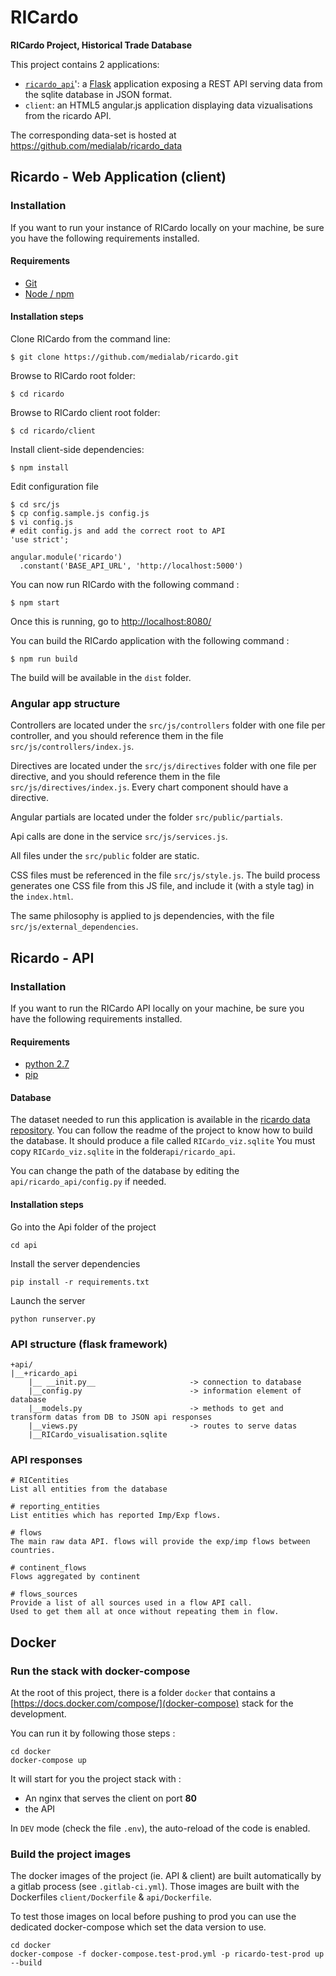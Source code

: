 # RICardo

**RICardo Project, Historical Trade Database**

This project contains 2 applications:

- [`ricardo_api`](API.md)': a [Flask](http://flask.pocoo.org/) application exposing a REST API serving data from the sqlite database in JSON format.
- `client`: an HTML5 angular.js application displaying data vizualisations from the ricardo API.

The corresponding data-set is hosted at https://github.com/medialab/ricardo_data

## Ricardo - Web Application (client)

### Installation

If you want to run your instance of RICardo locally on your machine, be sure you have the following requirements installed.

#### Requirements

- [Git](http://git-scm.com/book/en/Getting-Started-Installing-Git)
- [Node / npm](https://docs.npmjs.com/downloading-and-installing-node-js-and-npm)

#### Installation steps

Clone RICardo from the command line:

```
$ git clone https://github.com/medialab/ricardo.git
```

Browse to RICardo root folder:

```
$ cd ricardo
```

Browse to RICardo client root folder:

```
$ cd ricardo/client
```

Install client-side dependencies:

```
$ npm install
```

Edit configuration file

```
$ cd src/js
$ cp config.sample.js config.js
$ vi config.js
# edit config.js and add the correct root to API
'use strict';

angular.module('ricardo')
  .constant('BASE_API_URL', 'http://localhost:5000')
```

You can now run RICardo with the following command :

```
$ npm start
```

Once this is running, go to [http://localhost:8080/](http://localhost:8080/)

You can build the RICardo application with the following command :

```
$ npm run build
```

The build will be available in the `dist` folder.

### Angular app structure

Controllers are located under the `src/js/controllers` folder with one file per controller, and you should reference them in the file `src/js/controllers/index.js`.

Directives are located under the `src/js/directives` folder with one file per directive, and you should reference them in the file `src/js/directives/index.js`. Every chart component should have a directive.

Angular partials are located under the folder `src/public/partials`.

Api calls are done in the service `src/js/services.js`.

All files under the `src/public` folder are static.

CSS files must be referenced in the file `src/js/style.js`. The build process generates one CSS file from this JS file, and include it (with a style tag) in the `index.html`.

The same philosophy is applied to js dependencies, with the file `src/js/external_dependencies`.

## Ricardo - API

### Installation

If you want to run the RICardo API locally on your machine, be sure you have the following requirements installed.

#### Requirements

- [python 2.7](https://www.python.org/downloads/)
- [pip](https://pypi.org/project/pip/)

#### Database

The dataset needed to run this application is available in the [ricardo data repository](http://github.com/medialab/ricardo_data).
You can follow the readme of the project to know how to build the database.
It should produce a file called `RICardo_viz.sqlite`
You must copy `RICardo_viz.sqlite` in the folder`api/ricardo_api`.

You can change the path of the database by editing the `api/ricardo_api/config.py` if needed.

#### Installation steps

Go into the Api folder of the project

```
cd api
```

Install the server dependencies

```
pip install -r requirements.txt
```

Launch the server

```
python runserver.py
```

### API structure (flask framework)

```
+api/
|__+ricardo_api
	|__ __init.py__ 					-> connection to database
	|__config.py 						-> information element of database
	|__models.py 						-> methods to get and transform datas from DB to JSON api responses
	|__views.py 						-> routes to serve datas
	|__RICardo_visualisation.sqlite
```

### API responses

```
# RICentities
List all entities from the database

# reporting_entities
List entities which has reported Imp/Exp flows.

# flows
The main raw data API. flows will provide the exp/imp flows between countries.

# continent_flows
Flows aggregated by continent

# flows_sources
Provide a list of all sources used in a flow API call.
Used to get them all at once without repeating them in flow.
```

## Docker

### Run the stack with docker-compose

At the root of this project, there is a folder `docker` that contains a [https://docs.docker.com/compose/](docker-compose) stack
for the development.

You can run it by following those steps :

```
cd docker
docker-compose up
```

It will start for you the project stack with :

- An nginx that serves the client on port **80**
- the API

In `DEV` mode (check the file `.env`), the auto-reload of the code is enabled.

### Build the project images

The docker images of the project (ie. API & client) are built automatically by a gitlab process (see `.gitlab-ci.yml`).
Those images are built with the Dockerfiles `client/Dockerfile` & `api/Dockerfile`.

To test those images on local before pushing to prod you can use the dedicated docker-compose which set the data version to use.

```
cd docker
docker-compose -f docker-compose.test-prod.yml -p ricardo-test-prod up --build
```

